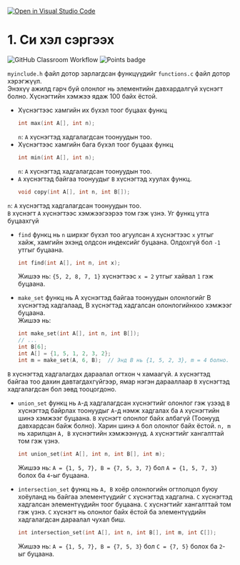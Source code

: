 [![Open in Visual Studio Code](https://classroom.github.com/assets/open-in-vscode-f059dc9a6f8d3a56e377f745f24479a46679e63a5d9fe6f495e02850cd0d8118.svg)](https://classroom.github.com/online_ide?assignment_repo_id=5645470&assignment_repo_type=AssignmentRepo)
# 1. Си хэл сэргээх
![GitHub Classroom Workflow](../../workflows/GitHub%20Classroom%20Workflow/badge.svg?branch=main) ![Points badge](../../blob/badges/.github/badges/points.svg)

`myinclude.h` файл дотор зарлагдсан функцүүдийг `functions.c` файл дотор хэрэгжүүл.  
Энэхүү ажилд гарч буй олонлог нь элементийн давхардалгүй хүснэгт болно. Хүснэгтийн хэмжээ ядаж 100 байх ёстой.  

  * Хүснэгтээс хамгийн их бүхэл тоог буцаах функц
    ```C
    int max(int A[], int n);
    ```
    `n`: `A` хүснэгтэд хадгалагдсан тоонуудын тоо.  
  * Хүснэгтээс хамгийн бага бүхэл тоог буцаах функц
    ```C
    int min(int A[], int n);
    ```
    `n`: `A` хүснэгтэд хадгалагдсан тоонуудын тоо.  
  * `A` хүснэгтэд байгаа тоонуудыг `B` хүснэгтэд хуулах функц.
    ```C
    void copy(int A[], int n, int B[]);
    ```
   `n`: `A` хүснэгтэд хадгалагдсан тоонуудын тоо.  
   `B` хүснэгт `A` хүснэгтээс хэмжээгээрээ том гэж үзнэ. Уг функц утга буцаахгүй
   
  * `find` функц нь `n` ширхэг бүхэл тоо агуулсан `A` хүснэгтээс `x` утгыг хайж, хамгийн эхэнд олдсон индексийг буцаана. Олдохгүй бол `-1` утгыг буцаана.
    ```C
    int find(int A[], int n, int x);
    ```
    Жишээ нь: `{5, 2, 8, 7, 1}` хүснэгтээс `x = 2` утгыг хайвал `1` гэж буцаана.
   
  * `make_set` функц нь A хүснэгтэд байгаа тоонуудын олонлогийг B хүснэгтэд хадгалаад, B хүснэгтэд хадгалсан олонлогийнхоо хэмжээг буцаана.  
    Жишээ нь:
    ```C
    int make_set(int A[], int n, int B[]);
    // ...
    int B[6];
    int A[] = {1, 5, 1, 2, 3, 2};
    int m = make_set(A, 6, B);  // Энд B нь {1, 5, 2, 3}, m = 4 болно.
    ```
  `B` хүснэгтэд хадгалагдах дараалал огтхон ч хамаагүй. `A` хүснэгтэд байгаа тоо дахин давтагдахгүйгээр, ямар нэгэн дарааллаар `B` хүснэгтэд хадгалагдсан бол зөвд тооцогдоно.
  
  * `union_set` функц нь `A`-д хадгалагдсан хүснэгтийг олонлог гэж үзээд `B` хүснэгтэд байрлах тоонуудыг `A`-д нэмж хадгалах ба `A` хүснэгтийн шинэ хэмжээг буцаана. `B` хүснэгт олонлог байх албагүй (Тоонууд давхардсан байж болно). Харин шинэ `A` бол олонлог байх ёстой.  `n, m` нь харилцан `A, B` хүснэгтийн хэмжээнүүд. `A` хүснэгтийг хангалттай том гэж үзнэ.
    ```C
    int union_set(int A[], int n, int B[], int m);
    ```
    Жишээ нь: `A = {1, 5, 7}, B = {7, 5, 3, 7}` бол `A = {1, 5, 7, 3}` болох ба `4`-ыг буцаана.
    
  * `intersection_set` функц нь `A, B` хоёр олонлогийн огтлолцол буюу хоёуланд нь байгаа элементүүдийг `C` хүснэгтэд хадгална. `C` хүснэгтэд хадгалсан элементүүдийн тоог буцаана. `C` хүснэгтийг хангалттай том гэж үзнэ. `C` хүснэгт нь олонлог байх ёстой ба элементүүдийн хадгалагдсан дараалал чухал биш.
    ```C
    int intersection_set(int A[], int n, int B[], int m, int C[]);
    ```
    Жишээ нь: `A = {1, 5, 7}, B = {7, 5, 3}` бол `C = {7, 5}` болох ба `2`-ыг буцаана.
